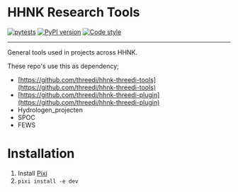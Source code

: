 # HHNK Research Tools

[![pytests](https://github.com/hhnk/hhnk-research-tools/actions/workflows/pytests_research_tools.yml/badge.svg)](https://github.com/hhnk/hhnk-research-tools/actions/workflows/pytests_research_tools.yml)
[![PyPI version](https://badge.fury.io/py/hhnk-research-tools.svg)](https://pypi.org/project/hhnk-research-tools/)
[![Code style](https://img.shields.io/badge/code%20style-ruff-D7FF64)](https://github.com/astral-sh/ruff)
<!-- [![coverage](https://img.shields.io/codecov/c/github/hhnk/hhnk-research-tools)](https://codecov.io/github/hhnk/hhnk-research-tools) -->
---
General tools used in projects across HHNK.

These repo's use this as dependency;

- [https://github.com/threedi/hhnk-threedi-tools](https://github.com/threedi/hhnk-threedi-tools)
- [https://github.com/threedi/hhnk-threedi-plugin](https://github.com/threedi/hhnk-threedi-plugin)
- Hydrologen_projecten
- SPOC
- FEWS

# Installation
1. Install [Pixi](https://pixi.sh/latest/)
2. `pixi install -e dev`
